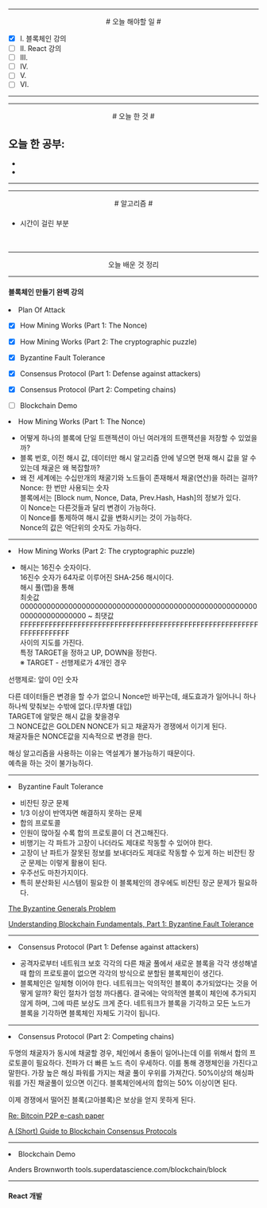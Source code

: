 

----

<div align='center'>
# 오늘 해야할 일 #
</div>

- [x]  Ⅰ. 블록체인 강의
- [ ]  Ⅱ. React 강의
- [ ]  Ⅲ. 
- [ ]  Ⅳ. 
- [ ]  Ⅴ. 
- [ ]  Ⅵ. 

----


----

<div align="center"># 오늘 한 것 #</div>

오늘 한 공부: 
- 
- 
- 


----
  
----  
<div align="center"># 알고리즘 #</div>  

####  


- 시간이 걸린 부분  

```js  
  
```  

####  

----  

<div align="center">오늘 배운 것 정리</div>  

----  

#### 블록체인 만들기 완벽 강의  

<li>Plan Of Attack</li>  

- [x] How Mining Works (Part 1: The Nonce)  
- [x] How Mining Works (Part 2: The cryptographic puzzle)  
- [x] Byzantine Fault Tolerance  
- [x] Consensus Protocol (Part 1: Defense against attackers)  
- [x] Consensus Protocol (Part 2: Competing chains)  
- [ ] Blockchain Demo  



<li>How Mining Works (Part 1: The Nonce)</li>  

- 어떻게 하나의 블록에 단일 트랜젝션이 아닌 여러개의 트랜잭션을 저장할 수 있었을까?  
- 블록 번호, 이전 해시 값, 데이터만 해시 알고리즘 안에 넣으면 현재 해시 값을 알 수 있는데 채굴은 왜 복잡할까?  
- 왜 전 세계에는 수십만개의 채굴기와 노드들이 존재해서 채굴(연산)을 하려는 걸까?  
Nonce: 한 번만 사용되는 숫자  
블록에서는 [Block num, Nonce, Data, Prev.Hash, Hash]의 정보가 있다.  
이 Nonce는 다른것들과 달리 변경이 가능하다.  
이 Nonce를 통제하여 해시 값을 변화시키는 것이 가능하다.  
Nonce의 값은 억단위의 숫자도 가능하다.  

----  

<li>How Mining Works (Part 2: The cryptographic puzzle)</li>  

- 해시는 16진수 숫자이다.  
16진수 숫자가 64자로 이루어진 SHA-256 해시이다.  
해시 풀(맵)을 통해  
최솟값  
000000000000000000000000000000000000000000000000000000000000000000000 ~
최댓값  
FFFFFFFFFFFFFFFFFFFFFFFFFFFFFFFFFFFFFFFFFFFFFFFFFFFFFFFFFFFFFFFFFFFFFF  
사이의 지도를 가진다.  
특정 TARGET을 정하고 UP, DOWN을 정한다.  
※ TARGET - 선행제로가 4개인 경우  

선행제로: 앞이 0인 숫자  

다른 데이터들은 변경을 할 수가 없으니 Nonce만 바꾸는데, 쇄도효과가 일어나니 하나하나씩 맞춰보는 수밖에 없다.(무차별 대입)  
TARGET에 알맞은 해시 값을 찾을경우  
그 NONCE값은 GOLDEN NONCE가 되고 채굴자가 경쟁에서 이기게 된다.  
채굴자들은 NONCE값을 지속적으로 변경을 한다.  

해싱 알고리즘을 사용하는 이유는 역설계가 불가능하기 때문이다.  
예측을 하는 것이 불가능하다.  


----  

<li>Byzantine Fault Tolerance</li>  

- 비잔틴 장군 문제  
- 1/3 이상이 반역자면 해결하지 못하는 문제  
- 합의 프로토콜  
- 인원이 많아질 수록 합의 프로토콜이 더 견고해진다.  
- 비행기는 각 파트가 고장이 나더라도 제대로 작동할 수 있어야 한다.  
- 고장이 난 파트가 잘못된 정보를 보내더라도 제대로 작동할 수 있게 하는 비잔틴 장군 문제는 이렇게 활용이 된다.  
- 우주선도 마찬가지이다.  
- 특히 분산화된 시스템이 필요한 이 블록체인의 경우에도 비잔틴 장군 문제가 필요하다.  

<a href="[https://people.eecs.berkeley.edu/~luca/cs174/byzantine.pdf](https://people.eecs.berkeley.edu/~luca/cs174/byzantine.pdf)">  
The Byzantine Generals Problem  
</a>  

<a href="[https://medium.com/loom-network/understanding-blockchain-fundamentals-part-1-byzantine-fault-tolerance-245f46fe8419](https://medium.com/loom-network/understanding-blockchain-fundamentals-part-1-byzantine-fault-tolerance-245f46fe8419)">Understanding Blockchain Fundamentals, Part 1: Byzantine Fault Tolerance</a>  

----  

<li>Consensus Protocol (Part 1: Defense against attackers)  </li>  

- 공격자로부터 네트워크 보호
각각의 다른 채굴 풀에서 새로운 블록을 각각 생성해낼때 합의 프로토콜이 없으면
각각의 방식으로 분할된 블록체인이 생긴다.
- 블록체인은 일체형 이어야 한다.
네트워크는 악의적인 블록이 추가되었다는 것을 어떻게 알까?
확인 절차가 엄청 까다롭다.
결국에는 악의적엔 블록이 체인에 추가되지 않게 하며, 그에 따른 보상도 크게 준다.
네트워크가 블록을 기각하고 모든 노드가 블록을 기각하면 블록체인 자체도 기각이 됩니다.



----

<li>Consensus Protocol (Part 2: Competing chains)</li>  

두명의 채굴자가 동시에 채굴할 경우, 체인에서 충돌이 일어나는데 이를 위해서 합의 프로토콜이 필요하다.
전파가 더 빠른 노드 측이 우세하다.
이를 통해 경쟁체인을 가진다고 말한다.
가장 높은 해싱 파워를 가지는 채굴 풀이 우위를 가져간다.
50%이상의 해싱파워를 가진 채굴풀이 있으면 이긴다.
블록체인에서의 합의는 50% 이상이면 된다.

이제 경쟁에서 떨어진 블록(고아블록)은 보상을 얻지 못하게 된다.

<a href="https://www.mail-archive.com/cryptography@metzdowd.com/msg09997.html">Re: Bitcoin P2P e-cash paper</a>

<a href="https://www.coindesk.com/short-guide-blockchain-consensus-protocols">A (Short) Guide to Blockchain Consensus Protocols
</a>

----

<li>Blockchain Demo</li>  

Anders Brownworth
tools.superdatascience.com/blockchain/block


----

####  
  
#### React 개발  
  
####